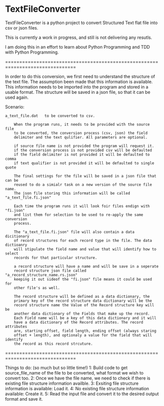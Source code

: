# TextFileConverter
TextFileConverter is a python project to convert Structured Text flat file 
into csv or json files. 

This is currently a work in progress, and still is not delivering any resutls.

I am doing this in an effort to learn about Python Programming and TDD with 
Python Programming. 

===============================================================================

In order to do this conversion, we first need to understand the structure of
the text file. The assumption been made that this information is available.
This information needs to be imported into the program and stored in a usable
format. The structure will be saved in a json file, so that it can be used 
again.

Scenario:

    a_text_file.dat   to be converted to csv.

        When the program runs, it needs to be provided with the source file 
        to be converted, the conversion process (csv, json) the field 
        delimiter and the text qulifier. All parameters are optional. 

        if source file name is not provided the program will request it.
        if the conversion process is not provided csv will be defaulted
        if the field delimiter is not provided it will be defaulted to comma
        if text qualifier is not provided it will be defaulted to single quote        

        The final settings for the file will be saved in a json file that can be
        reused to do a simialr task on a new version of the source file name.
        The json file storing this information will be called "a_text_file.fi.json"

        Each time the program runs it will look foir files endign with "fi.json"
        and list them for selection to be used to re-apply the same conversion
        process.
        
        The "a_text_file.fi.json" file will also contain a data dicitionary 
        of record structures for each record type in the file. The data dictioanry 
        will stipulate the field name and value that will identify how to select
        records for that particular structure.  
        
        a record structure will have a name and will be save in a seperate
        record structure json file called "a_record_structure_name.rs.json" 
        keeping it out sideof the "fi.json" file means it could be used for
        other file's as well.

        The record structure will be defined as a data dictionary, the 
        primary key of the record structure data dictionary will be the 
        record structure name the Value of the Record structure key will be 
        another data dictionary of the Fields that make up the record.
        Each Field name will be a key of this data dictionary and it will 
        have a data dictionary of the Record attributes. The record attributes
        are, starting offset, field length, ending offset (always staring 
        offset + length), and optionaly a value for the field that will identify
        the record as this record strcuture. 

===============================================================================

Things to do:  (so much but so little time!)
    1:  Build code to get source_file_name of the file to be converted, what 
        format we wish to convert too.
    2:  Once we have the file name, we need to check if there is existing
        file structure information availble.
    3:  Exsiting file structure information is available: Load it.
    4:  No existing file structure information available: Create it.
    5:  Read the input file and convert it to the desired output format
        and save it.

